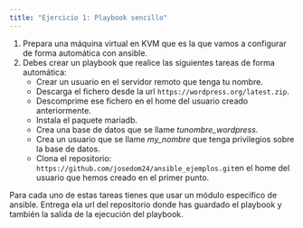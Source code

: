 ```yaml
---
title: "Ejercicio 1: Playbook sencillo"
---
```


1. Prepara una máquina virtual en KVM que es la que vamos a configurar de forma automática con ansible.
2. Debes crear un playbook que realice las siguientes tareas de forma automática:
    * Crear un usuario en el servidor remoto que tenga tu nombre.
    * Descarga el fichero desde la url `https://wordpress.org/latest.zip`.
    * Descomprime ese fichero en el home del usuario creado anteriormente.
    * Instala el paquete mariadb.
    * Crea una base de datos que se llame *tunombre_wordpress*.
    * Crea un usuario que se llame *my_nombre* que tenga privilegios sobre la base de datos.
    * Clona el repositorio: `https://github.com/josedom24/ansible_ejemplos.git`en el home del usuario que hemos creado en el primer punto.

Para cada uno de estas tareas tienes que usar un módulo especifico de ansible.
Entrega ela url del repositorio donde has guardado el playbook y también la salida de la ejecución del playbook.